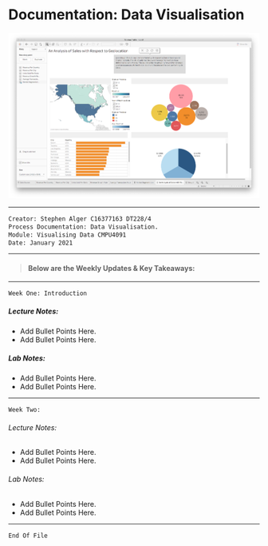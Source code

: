 # Documentation: Data Visualisation

![alt text](https://github.com/Stephen2697/VisualisingData/blob/main/DataVisualisation.png "Data Visualisation")

---
    Creator: Stephen Alger C16377163 DT228/4
    Process Documentation: Data Visualisation.
    Module: Visualising Data CMPU4091
    Date: January 2021
 

---
> #### Below are the Weekly Updates & Key Takeaways:
---

    Week One: Introduction
##### Lecture Notes: 
- Add Bullet Points Here.
- Add Bullet Points Here.

##### Lab Notes:
- Add Bullet Points Here.
- Add Bullet Points Here.

---

    Week Two:
###### Lecture Notes: 
- Add Bullet Points Here.
- Add Bullet Points Here.

###### Lab Notes:
- Add Bullet Points Here.
- Add Bullet Points Here.

---

    End Of File
